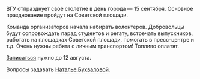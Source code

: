 ВГУ отпразднует своё столетие в день города — 15 сентября. Основное празднование пройдут на Советской площади.

Команда организаторов начала набирать волонтеров. Добровольцы будут сопровождать парад студентов и регату, встречать выпускников, работать на площадках Советской площади, помогать в пресс-центре и т.д. Очень нужны ребята с личным транспортом! Топливо оплатят.

[Записаться](https://vk.cc/8grTji) нужно до 12 августа.

Вопросы задавать [Наталье Бухваловой](https://vk.com/natbukhvalova).